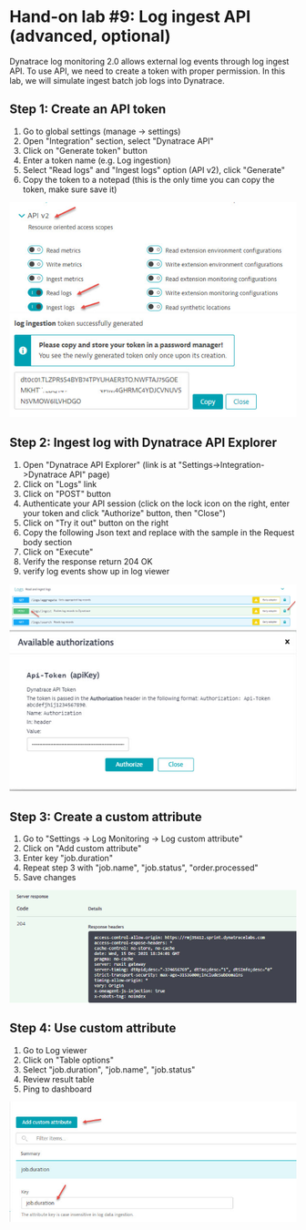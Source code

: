 # Hand-on lab #9: Log ingest API (advanced, optional)

Dynatrace log monitoring 2.0 allows external log events through log ingest API. To use API, we need to create a token with proper permission. In this lab, we will simulate ingest batch job logs into Dynatrace. 

## Step 1: Create an API token

1. Go to global settings (manage -> settings)
2. Open "Integration" section, select "Dynatrace API"
3. Click on "Generate token" button
4. Enter a token name (e.g. Log ingestion)
5. Select "Read logs" and "Ingest logs" option (API v2), click "Generate"
6. Copy the token to a notepad (this is the only time you can copy the token, make sure save it)



![RDP](../resources/lab09_01.jpg)
![RDP](../resources/lab09_02.jpg)


## Step 2: Ingest log with Dynatrace API Explorer

1. Open "Dynatrace API Explorer" (link is at "Settings->Integration->Dynatrace API" page)
2. Click on "Logs" link
3. Click on "POST" button
4. Authenticate your API session (click on the lock icon on the right, enter your token and click "Authorize" button, then "Close")
5. Click on "Try it out" button on the right
6. Copy the following Json text and replace with the sample in the Request body section
7. Click on "Execute"
8. Verify the response return 204 OK
9. verify log events show up in log viewer


![RDP](../resources/lab09_03.jpg)
![RDP](../resources/lab09_04.jpg)

## Step 3: Create a custom attribute

1. Go to "Settings -> Log Monitoring -> Log custom attribute"
2. Click on "Add custom attribute"
3. Enter key "job.duration"
4. Repeat step 3 with "job.name", "job.status", "order.processed"
5. Save changes

![RDP](../resources/lab09_05.jpg)

## Step 4: Use custom attribute

1. Go to Log viewer
2. Click on "Table options"
3. Select "job.duration", "job.name", "job.status"
4. Review result table
5. Ping to dashboard

![RDP](../resources/lab09_06.jpg)